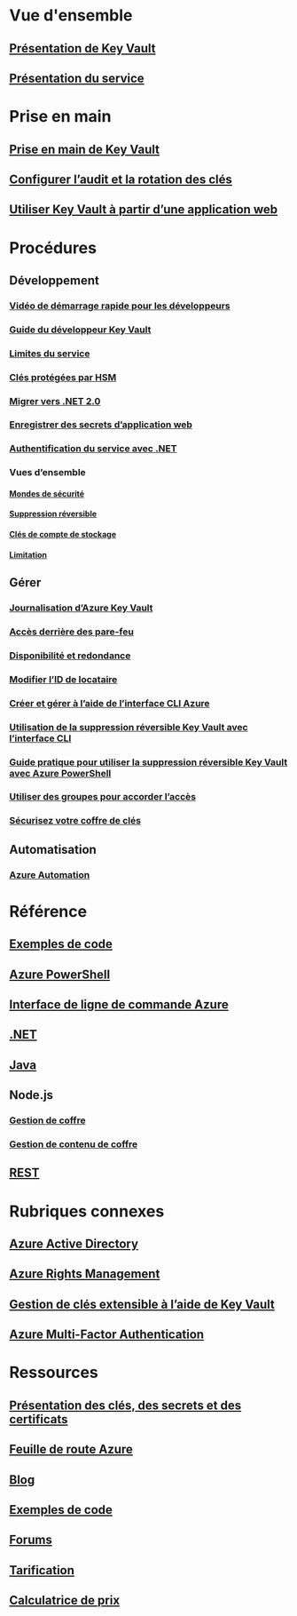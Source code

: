 # Vue d'ensemble
## [Présentation de Key Vault](key-vault-whatis.md)
## [Présentation du service](https://azure.microsoft.com/services/key-vault/)

# Prise en main
## [Prise en main de Key Vault](key-vault-get-started.md)
## [Configurer l’audit et la rotation des clés](key-vault-key-rotation-log-monitoring.md)
## [Utiliser Key Vault à partir d’une application web](key-vault-use-from-web-application.md)

# Procédures
## Développement
### [Vidéo de démarrage rapide pour les développeurs](http://channel9.msdn.com/Blogs/Windows-Azure/Azure-Key-Vault-Developer-Quick-Start)
### [Guide du développeur Key Vault](key-vault-developers-guide.md)
### [Limites du service](key-vault-service-limits.md)
### [Clés protégées par HSM](key-vault-hsm-protected-keys.md)
### [Migrer vers .NET 2.0](key-vault-dotnet2api-release-notes.md)
### [Enregistrer des secrets d’application web](vs-secure-secret-appsettings.md)
### [Authentification du service avec .NET](service-to-service-authentication.md)

### Vues d’ensemble
#### [Mondes de sécurité](key-vault-ovw-security-worlds.md)
#### [Suppression réversible](key-vault-ovw-soft-delete.md)
#### [Clés de compte de stockage](key-vault-ovw-storage-keys.md)
#### [Limitation](key-vault-ovw-throttling.md)

## Gérer
### [Journalisation d’Azure Key Vault](key-vault-logging.md)
### [Accès derrière des pare-feu](key-vault-access-behind-firewall.md)
### [Disponibilité et redondance](key-vault-disaster-recovery-guidance.md)
### [Modifier l’ID de locataire](key-vault-subscription-move-fix.md)
### [Créer et gérer à l’aide de l’interface CLI Azure](key-vault-manage-with-cli2.md)
### [Utilisation de la suppression réversible Key Vault avec l’interface CLI](key-vault-soft-delete-cli.md)
### [Guide pratique pour utiliser la suppression réversible Key Vault avec Azure PowerShell](key-vault-soft-delete-powershell.md)
### [Utiliser des groupes pour accorder l’accès](key-vault-group-permissions-for-apps.md)
### [Sécurisez votre coffre de clés](key-vault-secure-your-key-vault.md)

## Automatisation
### [Azure Automation](automation-manage-key-vault.md)

# Référence
## [Exemples de code](https://azure.microsoft.com/en-us/resources/samples/?service=key-vault)
## [Azure PowerShell](/powershell/module/azurerm.keyvault)
## [Interface de ligne de commande Azure](/cli/azure/keyvault)
## [.NET](/dotnet/api/microsoft.azure.keyvault)
## [Java](/java/api/com.microsoft.azure.keyvault)
## Node.js
### [Gestion de coffre](http://azure.github.io/azure-sdk-for-node/azure-arm-keyvault/latest)
### [Gestion de contenu de coffre](http://azure.github.io/azure-sdk-for-node/azure-keyvault/latest)
## [REST](/rest/api/keyvault)

# Rubriques connexes
## [Azure Active Directory](https://azure.microsoft.com/documentation/services/active-directory/)
## [Azure Rights Management](https://technet.microsoft.com/en-US/dn175750)
## [Gestion de clés extensible à l’aide de Key Vault](https://msdn.microsoft.com/en-us/library/azure/dn198405)
## [Azure Multi-Factor Authentication](https://azure.microsoft.com/documentation/services/multi-factor-authentication/)

# Ressources
## [Présentation des clés, des secrets et des certificats](https://docs.microsoft.com/rest/api/keyvault/about-keys--secrets-and-certificates)
## [Feuille de route Azure](https://azure.microsoft.com/roadmap/?category=security-identity)
## [Blog](http://blogs.technet.com/b/kv/)
## [Exemples de code](https://www.microsoft.com/download/details.aspx?id=45343)
## [Forums](https://social.msdn.microsoft.com/forums/azure/en-US/home?forum=AzureKeyVault)
## [Tarification](https://azure.microsoft.com/pricing/details/key-vault/)
## [Calculatrice de prix](https://azure.microsoft.com/pricing/calculator/)

